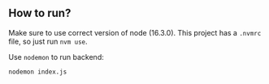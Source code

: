 ## How to run?
Make sure to use correct version of node (16.3.0). This project has a `.nvmrc` file, so just run `nvm use`.

Use `nodemon` to run backend:

```sh
nodemon index.js
```

